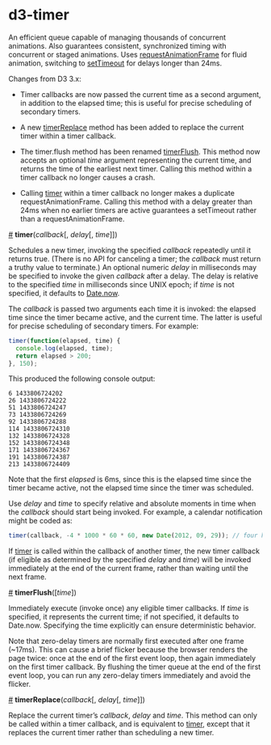 # d3-timer

An efficient queue capable of managing thousands of concurrent animations. Also guarantees consistent, synchronized timing with concurrent or staged animations. Uses [requestAnimationFrame](https://developer.mozilla.org/en-US/docs/Web/API/window/requestAnimationFrame) for fluid animation, switching to [setTimeout](https://developer.mozilla.org/en-US/docs/Web/API/WindowTimers/setTimeout) for delays longer than 24ms.

Changes from D3 3.x:

* Timer callbacks are now passed the current time as a second argument, in addition to the elapsed time; this is useful for precise scheduling of secondary timers.

* A new [timerReplace](#timerReplace) method has been added to replace the current timer within a timer callback.

* The timer.flush method has been renamed [timerFlush](#timerFlush). This method now accepts an optional *time* argument representing the current time, and returns the time of the earliest next timer. Calling this method within a timer callback no longer causes a crash.

* Calling [timer](#timer) within a timer callback no longer makes a duplicate requestAnimationFrame. Calling this method with a delay greater than 24ms when no earlier timers are active guarantees a setTimeout rather than a requestAnimationFrame.

<a name="timer" href="#timer">#</a> <b>timer</b>(<i>callback</i>[, <i>delay</i>[, <i>time</i>]])

Schedules a new timer, invoking the specified *callback* repeatedly until it returns true. (There is no API for canceling a timer; the *callback* must return a truthy value to terminate.) An optional numeric *delay* in milliseconds may be specified to invoke the given *callback* after a delay. The delay is relative to the specified *time* in milliseconds since UNIX epoch; if *time* is not specified, it defaults to [Date.now](https://developer.mozilla.org/en-US/docs/JavaScript/Reference/Global_Objects/Date/now).

The *callback* is passed two arguments each time it is invoked: the elapsed time since the timer became active, and the current time. The latter is useful for precise scheduling of secondary timers. For example:

```js
timer(function(elapsed, time) {
  console.log(elapsed, time);
  return elapsed > 200;
}, 150);
```

This produced the following console output:

```
6 1433806724202
26 1433806724222
51 1433806724247
73 1433806724269
92 1433806724288
114 1433806724310
132 1433806724328
152 1433806724348
171 1433806724367
191 1433806724387
213 1433806724409
```

Note that the first *elapsed* is 6ms, since this is the elapsed time since the timer became active, not the elapsed time since the timer was scheduled.

Use *delay* and *time* to specify relative and absolute moments in time when the *callback* should start being invoked. For example, a calendar notification might be coded as:

```js
timer(callback, -4 * 1000 * 60 * 60, new Date(2012, 09, 29)); // four hours before midnight October 29 (months are zero-based)
```

If [timer](#timer) is called within the callback of another timer, the new timer callback (if eligible as determined by the specified *delay* and *time*) will be invoked immediately at the end of the current frame, rather than waiting until the next frame.

<a name="timerFlush" href="#timerFlush">#</a> <b>timerFlush</b>([<i>time</i>])

Immediately execute (invoke once) any eligible timer callbacks. If *time* is specified, it represents the current time; if not specified, it defaults to Date.now. Specifying the time explicitly can ensure deterministic behavior.

Note that zero-delay timers are normally first executed after one frame (~17ms). This can cause a brief flicker because the browser renders the page twice: once at the end of the first event loop, then again immediately on the first timer callback. By flushing the timer queue at the end of the first event loop, you can run any zero-delay timers immediately and avoid the flicker.

<a name="timerReplace" href="#timerReplace">#</a> <b>timerReplace</b>(<i>callback</i>[, <i>delay</i>[, <i>time</i>]])

Replace the current timer’s *callback*, *delay* and *time*. This method can only be called within a timer callback, and is equivalent to [timer](#timer), except that it replaces the current timer rather than scheduling a new timer.
